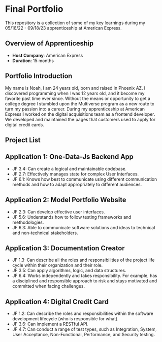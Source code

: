 # Final Portfolio

This repository is a collection of some of my key learnings during my 05/16/22 - 09/18/23 apprenticeship at American Express.

## Overview of Apprenticeship
- **Host Company**: American Express
- **Duration**: 15 months

## Portfolio Introduction
My name is Noah, I am 24 years old, born and raised in Phoenix AZ. I discovered programming when I was 12 years old, and it become my favorite past time ever since. Without the means or opportunity to get a college degree I stumbled upon the Multiverse program as a new route to turn my passion into a career.
During my apprenticeship at American Express I worked on the digital acquisitions team as a frontend developer. We developed and maintained the pages that customers used to apply for digital credit cards.

## Project List

## Application 1: One-Data-Js Backend App
- JF 3.4: Can create a logical and maintainable codebase.
- JF 2.7: Effectively manages state for complex User Interfaces.
- JF 6.1: Knows how best to communicate using different communication methods and how to adapt appropriately to different audiences.

## Application 2: Model Portfolio Website
- JF 2.3: Can develop effective user interfaces.
- JF 5.6: Understands how to follow testing frameworks and methodologies.
- JF 6.3: Able to communicate software solutions and ideas to technical and non-technical stakeholders.

## Application 3: Documentation Creator
- JF 1.3: Can describe all the roles and responsibilities of the project life cycle within their organization and their role.
- JF 3.5: Can apply algorithms, logic, and data structures.
- JF 6.4: Works independently and takes responsibility. For example, has a disciplined and responsible approach to risk and stays motivated and committed when facing challenges.

## Application 4: Digital Credit Card
- JF 1.2: Can describe the roles and responsibilities within the software development lifecycle (who is responsible for what).
- JF 3.6: Can implement a RESTful API.
- JF 4.7: Can conduct a range of test types, such as Integration, System, User Acceptance, Non-Functional, Performance, and Security testing.
